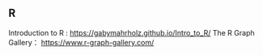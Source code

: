 ## R

Introduction to R : https://gabymahrholz.github.io/Intro_to_R/
The R Graph Gallery： https://www.r-graph-gallery.com/